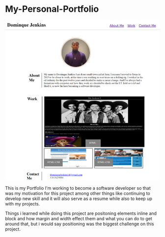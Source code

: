 # My-Personal-Portfolio
![](images/img3.png)

This is my Portfolio I'm working to become a software developer so that was my motivation for this project among other things like continuing to develop new skill and it will also serve as a resume while also to keep up with my projects.

Things i learned while doing this project are positoning elements inline and block and how margin and width effect them and what you can do to get around that, but i would say positioning was the biggest challenge on this project.
